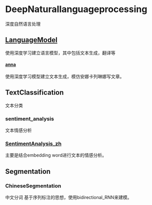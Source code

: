 # DeepNaturallanguageprocessing

深度自然语言处理

## [LanguageModel](https://github.com/STHSF/DeepNaturalLanguageProcessing/tree/master/language_model)
使用深度学习建立语言模型，其中包括文本生成，翻译等
#### [anna](https://github.com/STHSF/DeepNaturalLanguageProcessing/tree/master/language_model/anna)
使用深度学习模型建立文本生成，模仿安娜卡列琳娜写文章。

## TextClassification
文本分类
### sentiment_analysis
文本情感分析
### [SentimentAnalysis_zh](https://github.com/STHSF/DeepNaturalLanguageProcessing/tree/master/sentiment_analysis/sentiment_analysis_zh)
主要是结合embedding word进行文本的情感分析。

## Segmentation
### ChineseSegmentation
中文分词
基于序列标注的思想，使用bidirectional_RNN来建模。